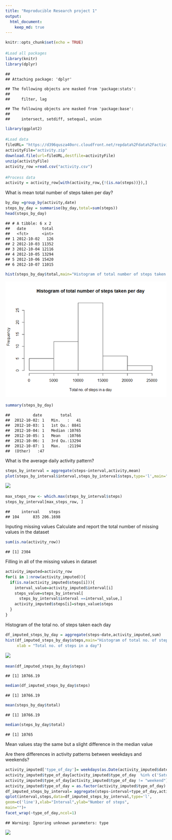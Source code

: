 ```yaml
---
title: "Reproducible Research project 1"
output: 
  html_document:
    keep_md: true
---
```



```r
knitr::opts_chunk$set(echo = TRUE)

#Load all packages 
library(knitr)
library(dplyr)
```

```
## 
## Attaching package: 'dplyr'
```

```
## The following objects are masked from 'package:stats':
## 
##     filter, lag
```

```
## The following objects are masked from 'package:base':
## 
##     intersect, setdiff, setequal, union
```

```r
library(ggplot2)

#Load data
fileURL= "https://d396qusza40orc.cloudfront.net/repdata%2Fdata%2Factivity.zip"
activityFile="activity.zip"
download.file(url=fileURL,destfile=activityFile)
unzip(activityFile)
activity_row =read.csv("activity.csv")

#Process data
activity = activity_row[with(activity_row,{!(is.na(steps))}),]
```

What is mean total number of steps taken per day?

```r
by_day =group_by(activity,date)
steps_by_day = summarise(by_day,total=sum(steps))
head(steps_by_day)
```

```
## # A tibble: 6 x 2
##   date       total
##   <fct>      <int>
## 1 2012-10-02   126
## 2 2012-10-03 11352
## 3 2012-10-04 12116
## 4 2012-10-05 13294
## 5 2012-10-06 15420
## 6 2012-10-07 11015
```

```r
hist(steps_by_day$total,main="Histogram of total number of steps taken per day", xlab = "Total no. of steps in a day")
```

![](instructions_fig/unnamed-chunk-1-1.png)<!-- -->

```r
summary(steps_by_day)
```

```
##          date        total      
##  2012-10-02: 1   Min.   :   41  
##  2012-10-03: 1   1st Qu.: 8841  
##  2012-10-04: 1   Median :10765  
##  2012-10-05: 1   Mean   :10766  
##  2012-10-06: 1   3rd Qu.:13294  
##  2012-10-07: 1   Max.   :21194  
##  (Other)   :47
```

What is the average daily activity pattern?

```r
steps_by_interval = aggregate(steps~interval,activity,mean)
plot(steps_by_interval$interval,steps_by_interval$steps,type='l',main="Average number of steps over all days", xlab="Interval", ylab="Average number of steps")
```

![](RepData_PeerAssessment1/instructions_fig/unnamed-chunk-2-1.png)<!-- -->

```r
max_steps_row <- which.max(steps_by_interval$steps)
steps_by_interval[max_steps_row, ]
```

```
##     interval    steps
## 104      835 206.1698
```


Inputing missing values
Calculate and report the total number of missing values in the dataset

```r
sum(is.na(activity_row))
```

```
## [1] 2304
```

Filling in all of the missing values in dataset

```r
activity_imputed=activity_row
for(i in 1:nrow(activity_imputed)){
  if(is.na(activity_imputed$steps[i])){
    interval_value=activity_imputed$interval[i]
    steps_value=steps_by_interval[
      steps_by_interval$interval ==interval_value,]
    activity_imputed$steps[i]=steps_value$steps
  }
}
```
Histogram of the total no. of steps taken each day 

```r
df_imputed_steps_by_day = aggregate(steps~date,activity_imputed,sum)
hist(df_imputed_steps_by_day$steps,main="Histogram of total no. of steps per day(Imputed)",
     xlab = "Total no. of steps in a day")
```

![](Reproducible_Research_Project_1_files/figure-html/unnamed-chunk-5-1.png)<!-- -->

```r
mean(df_imputed_steps_by_day$steps)
```

```
## [1] 10766.19
```

```r
median(df_imputed_steps_by_day$steps)
```

```
## [1] 10766.19
```

```r
mean(steps_by_day$total)
```

```
## [1] 10766.19
```

```r
median(steps_by_day$total)
```

```
## [1] 10765
```
Mean values stay the same but a slight difference in the median value

Are there differences in activity patterns between weekdays and weekends?

```r
activity_imputed['type_of_day']= weekdays(as.Date(activity_imputed$date))
activity_imputed$type_of_day[activity_imputed$type_of_day  %in% c('Saturday','Sunday') ] <- "weekend"
activity_imputed$type_of_day[activity_imputed$type_of_day != "weekend"]="weekday"
activity_imputed$type_of_day = as.factor(activity_imputed$type_of_day)
df_imputed_steps_by_interval= aggregate(steps~interval+type_of_day,activity_imputed,mean)
qplot(interval,steps,data=df_imputed_steps_by_interval,type='l',
geom=c('line'),xlab="Interval",ylab="Number of steps",
main="")+
facet_wrap(~type_of_day,ncol=1)
```

```
## Warning: Ignoring unknown parameters: type
```

![](Reproducible_Research_Project_1_files/figure-html/unnamed-chunk-6-1.png)<!-- -->


